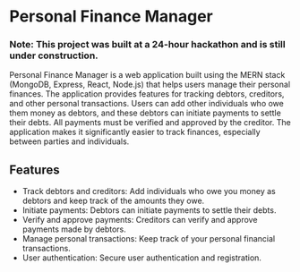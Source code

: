 # Personal Finance Manager

### Note: This project was built at a 24-hour hackathon and is still under construction.

Personal Finance Manager is a web application built using the MERN stack (MongoDB, Express, React, Node.js) that helps users manage their personal finances. The application provides features for tracking debtors, creditors, and other personal transactions. Users can add other individuals who owe them money as debtors, and these debtors can initiate payments to settle their debts. All payments must be verified and approved by the creditor. The application makes it significantly easier to track finances, especially between parties and individuals.

## Features

- Track debtors and creditors: Add individuals who owe you money as debtors and keep track of the amounts they owe.
- Initiate payments: Debtors can initiate payments to settle their debts.
- Verify and approve payments: Creditors can verify and approve payments made by debtors.
- Manage personal transactions: Keep track of your personal financial transactions.
- User authentication: Secure user authentication and registration.


